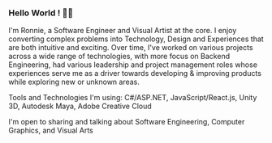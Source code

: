 ### Hello World ! 👋🏽
I'm Ronnie, a Software Engineer and Visual Artist at the core. I enjoy converting complex problems into Technology, Design and Experiences that are both intuitive and exciting. Over time, I've worked on various projects across a wide range of technologies, with more focus on Backend Engineering, had various leadership and project management roles whose experiences serve me as a driver towards developing & improving products while exploring new or unknown areas.

Tools and Technologies I'm using: C#/ASP.NET, JavaScript/React.js, Unity 3D, Autodesk Maya, Adobe Creative Cloud

I'm open to sharing and talking about Software Engineering, Computer Graphics, and Visual Arts
